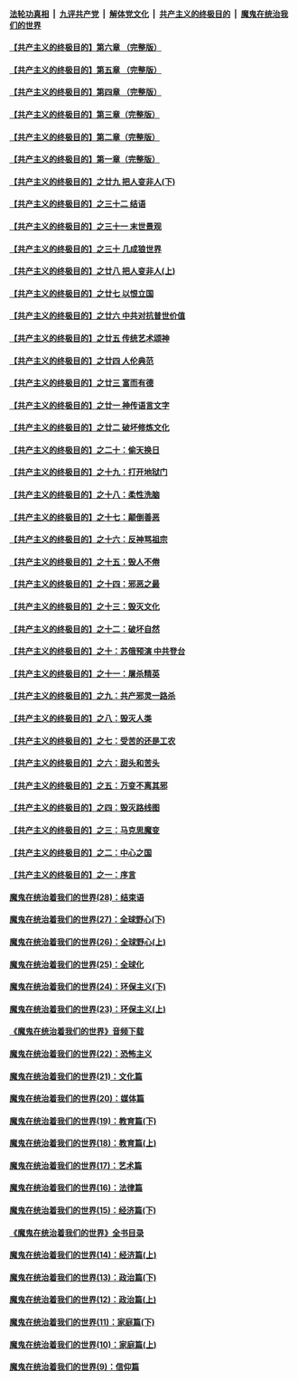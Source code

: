 ####  [法轮功真相](../../../../basic/blob/master/README.md?t=05300530) &nbsp;|&nbsp; [九评共产党](../../../../9ping.md/blob/master/README.md?t=05300530) &nbsp;|&nbsp; [解体党文化](../../../../jtdwh.md/blob/master/README.md?t=05300530)  &nbsp;|&nbsp; [共产主义的终极目的](../../../../gczydzjmd.md/blob/master/README.md?t=05300530) &nbsp;|&nbsp; [魔鬼在统治我们的世界](../../../../mgztzwmdsj.md/blob/master/README.md?t=05300530) 

#### [【共产主义的终极目的】第六章 （完整版）](../pages/nsc422/n11428913.md?t=05300530) 

#### [【共产主义的终极目的】第五章 （完整版）](../pages/nsc422/n11428912.md?t=05300530) 

#### [【共产主义的终极目的】第四章 （完整版）](../pages/nsc422/n11428907.md?t=05300530) 

#### [【共产主义的终极目的】第三章（完整版）](../pages/nsc422/n11428848.md?t=05300530) 

#### [【共产主义的终极目的】第二章（完整版）](../pages/nsc422/n11428831.md?t=05300530) 

#### [【共产主义的终极目的】第一章（完整版）](../pages/nsc422/n11417651.md?t=05300530) 

#### [【共产主义的终极目的】之廿九 把人变非人(下)](../pages/nsc422/n11344140.md?t=05300530) 

#### [【共产主义的终极目的】之三十二 结语](../pages/nsc422/n11360535.md?t=05300530) 

#### [【共产主义的终极目的】之三十一 末世景观](../pages/nsc422/n11351129.md?t=05300530) 

#### [【共产主义的终极目的】之三十 几成狼世界](../pages/nsc422/n11348280.md?t=05300530) 

#### [【共产主义的终极目的】之廿八 把人变非人(上)](../pages/nsc422/n11340492.md?t=05300530) 

#### [【共产主义的终极目的】之廿七 以恨立国](../pages/nsc422/n11336944.md?t=05300530) 

#### [【共产主义的终极目的】之廿六 中共对抗普世价值](../pages/nsc422/n11324785.md?t=05300530) 

#### [【共产主义的终极目的】之廿五 传统艺术颂神](../pages/nsc422/n11296396.md?t=05300530) 

#### [【共产主义的终极目的】之廿四 人伦典范](../pages/nsc422/n11296397.md?t=05300530) 

#### [【共产主义的终极目的】之廿三 富而有德](../pages/nsc422/n11283598.md?t=05300530) 

#### [【共产主义的终极目的】之廿一 神传语言文字](../pages/nsc422/n11263265.md?t=05300530) 

#### [【共产主义的终极目的】之廿二 破坏修炼文化](../pages/nsc422/n11245728.md?t=05300530) 

#### [【共产主义的终极目的】之二十：偷天换日](../pages/nsc422/n11238846.md?t=05300530) 

#### [【共产主义的终极目的】之十九：打开地狱门](../pages/nsc422/n11206376.md?t=05300530) 

#### [【共产主义的终极目的】之十八：柔性洗脑](../pages/nsc422/n11199994.md?t=05300530) 

#### [【共产主义的终极目的】之十七：颠倒善恶](../pages/nsc422/n11179782.md?t=05300530) 

#### [【共产主义的终极目的】之十六：反神骂祖宗](../pages/nsc422/n11166798.md?t=05300530) 

#### [【共产主义的终极目的】之十五：毁人不倦](../pages/nsc422/n11166792.md?t=05300530) 

#### [【共产主义的终极目的】之十四：邪恶之最](../pages/nsc422/n11150249.md?t=05300530) 

#### [【共产主义的终极目的】之十三：毁灭文化](../pages/nsc422/n11135227.md?t=05300530) 

#### [【共产主义的终极目的】之十二：破坏自然](../pages/nsc422/n11135214.md?t=05300530) 

#### [【共产主义的终极目的】之十：苏俄预演 中共登台](../pages/nsc422/n11118424.md?t=05300530) 

#### [【共产主义的终极目的】之十一：屠杀精英](../pages/nsc422/n11118442.md?t=05300530) 

#### [【共产主义的终极目的】之九：共产邪灵一路杀](../pages/nsc422/n11114139.md?t=05300530) 

#### [【共产主义的终极目的】之八：毁灭人类](../pages/nsc422/n11108503.md?t=05300530) 

#### [【共产主义的终极目的】之七：受苦的还是工农](../pages/nsc422/n11101809.md?t=05300530) 

#### [【共产主义的终极目的】之六：甜头和苦头](../pages/nsc422/n11096971.md?t=05300530) 

#### [【共产主义的终极目的】之五：万变不离其邪](../pages/nsc422/n11091285.md?t=05300530) 

#### [【共产主义的终极目的】之四：毁灭路线图](../pages/nsc422/n11086284.md?t=05300530) 

#### [【共产主义的终极目的】之三：马克思魔变](../pages/nsc422/n11061941.md?t=05300530) 

#### [【共产主义的终极目的】之二：中心之国](../pages/nsc422/n11047728.md?t=05300530) 

#### [【共产主义的终极目的】之一：序言](../pages/nsc422/n11086077.md?t=05300530) 

#### [魔鬼在统治着我们的世界(28)：结束语](../pages/nsc422/n10936246.md?t=05300530) 

#### [魔鬼在统治着我们的世界(27)：全球野心(下)](../pages/nsc422/n10928319.md?t=05300530) 

#### [魔鬼在统治着我们的世界(26)：全球野心(上)](../pages/nsc422/n10900318.md?t=05300530) 

#### [魔鬼在统治着我们的世界(25)：全球化](../pages/nsc422/n10788205.md?t=05300530) 

#### [魔鬼在统治着我们的世界(24)：环保主义(下)](../pages/nsc422/n10695307.md?t=05300530) 

#### [魔鬼在统治着我们的世界(23)：环保主义(上)](../pages/nsc422/n10688613.md?t=05300530) 

#### [《魔鬼在统治着我们的世界》音频下载](../pages/nsc422/n10635553.md?t=05300530) 

#### [魔鬼在统治着我们的世界(22)：恐怖主义](../pages/nsc422/n10614727.md?t=05300530) 

#### [魔鬼在统治着我们的世界(21)：文化篇](../pages/nsc422/n10597706.md?t=05300530) 

#### [魔鬼在统治着我们的世界(20)：媒体篇](../pages/nsc422/n10586579.md?t=05300530) 

#### [魔鬼在统治着我们的世界(19)：教育篇(下)](../pages/nsc422/n10564808.md?t=05300530) 

#### [魔鬼在统治着我们的世界(18)：教育篇(上)](../pages/nsc422/n10526970.md?t=05300530) 

#### [魔鬼在统治着我们的世界(17)：艺术篇](../pages/nsc422/n10499093.md?t=05300530) 

#### [魔鬼在统治着我们的世界(16)：法律篇](../pages/nsc422/n10485969.md?t=05300530) 

#### [魔鬼在统治着我们的世界(15)：经济篇(下)](../pages/nsc422/n10469975.md?t=05300530) 

#### [《魔鬼在统治着我们的世界》全书目录](../pages/nsc422/n10464261.md?t=05300530) 

#### [魔鬼在统治着我们的世界(14)：经济篇(上)](../pages/nsc422/n10457370.md?t=05300530) 

#### [魔鬼在统治着我们的世界(13)：政治篇(下)](../pages/nsc422/n10448270.md?t=05300530) 

#### [魔鬼在统治着我们的世界(12)：政治篇(上)](../pages/nsc422/n10444576.md?t=05300530) 

#### [魔鬼在统治着我们的世界(11)：家庭篇(下)](../pages/nsc422/n10440961.md?t=05300530) 

#### [魔鬼在统治着我们的世界(10)：家庭篇(上)](../pages/nsc422/n10435448.md?t=05300530) 

#### [魔鬼在统治着我们的世界(9)：信仰篇](../pages/nsc422/n10432159.md?t=05300530) 

